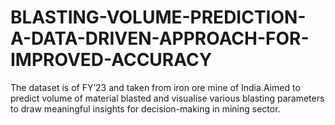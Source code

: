 # BLASTING-VOLUME-PREDICTION-A-DATA-DRIVEN-APPROACH-FOR-IMPROVED-ACCURACY
The dataset is of FY’23 and taken from iron ore mine of India.Aimed to predict volume of material blasted and visualise various blasting parameters to draw meaningful insights for decision-making in mining sector.
